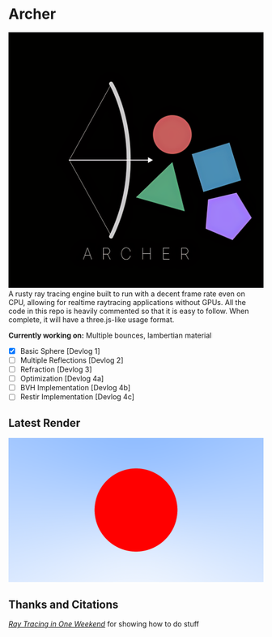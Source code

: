 # Archer

![Archer Logo](ArcherLogo.png)
A rusty ray tracing engine built to run with a decent frame rate even on CPU, allowing for realtime raytracing applications without GPUs.
All the code in this repo is heavily commented so that it is easy to follow. When complete, it will have a three.js-like usage format.

__Currently working on:__ Multiple bounces, lambertian material

- [x] Basic Sphere [Devlog 1]
- [ ] Multiple Reflections [Devlog 2]
- [ ] Refraction [Devlog 3]
- [ ] Optimization [Devlog 4a]
- [ ] BVH Implementation [Devlog 4b]
- [ ] Restir Implementation [Devlog 4c]

## Latest Render
![Latest render](./archer/output.png)

## Thanks and Citations

[_Ray Tracing in One Weekend_](https://raytracing.github.io/books/RayTracingInOneWeekend.html) for showing how to do stuff
